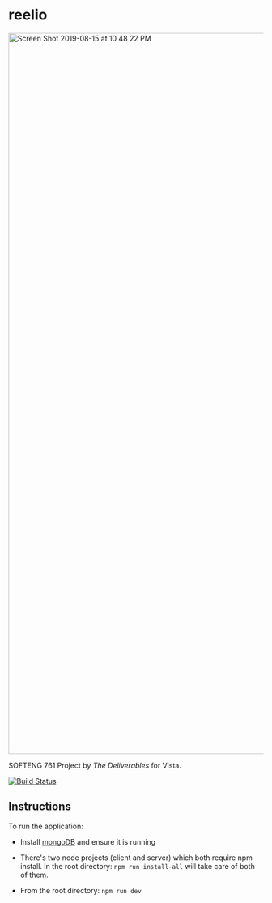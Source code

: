 # reelio

<img width="1423" alt="Screen Shot 2019-08-15 at 10 48 22 PM" src="https://user-images.githubusercontent.com/31422519/63128438-102af480-c009-11e9-9bea-cc362bfab58f.png">

SOFTENG 761 Project by *The Deliverables* for Vista.

[![Build Status](https://travis-ci.com/swimuel/reelio.svg?token=G9zx8ysL4UD2AyJxMys5&branch=master)](https://travis-ci.com/swimuel/reelio)

## Instructions
To run the application:

- Install [mongoDB](https://docs.mongodb.com/manual/installation/) and ensure it is running

- There's two node projects (client and server) which both require npm install. In the root directory: `npm run install-all` will take care of both of them.

- From the root directory: `npm run dev`
